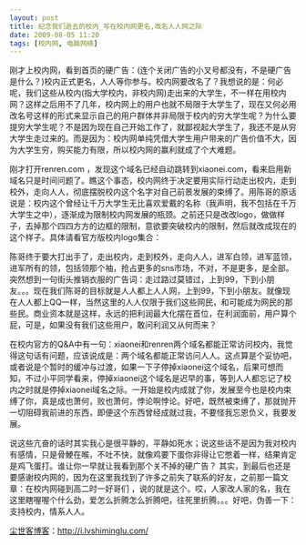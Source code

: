 ```yaml
---
layout: post
title: 纪念我们逝去的校内_写在校内网更名,改名人人网之际
date: 2009-08-05 11:20
tags: [校内网, 电脑网络]
---
```

刚才上校内网，看到首页的硬广告：(连个关闭广告的小叉号都没有，不是硬广告是什么？)校内正式更名，人人等你参与。校内网要改名了？我想说的是：何必呢，我们这些从校内(指大学校内，非校内网)走出来的大学生，不一样在用校内网？这样之后用不了几年，校内网上的用户也就不局限于大学生了，现在又何必用改名号这样的形式来显示自己的用户群体并非局限于校内的穷大学生呢？为什么要提穷大学生呢？不是因为现在自己开始工作了，就鄙视起大学生了，我还不是从穷大学生走过来的。而是因为：校内网单纯凭借大学生用户带来的广告价值不大，因为大学生穷，购买能力有限，所以校内网的赢利就成了个大难题。

刚才打开renren.com ，发现这个域名已经自动跳转到xiaonei.com，看来启用新域名只是时间问题了。瞧这个事态，校内网终于决定要用实际行动走出校内，走到校外，走向人人，彻底摆脱校内这个名字对自己前景发展的束缚了。用陈哥的原话说是：校内这个曾经让千万大学生无比喜欢爱戴的名称（我声明，我不包括在千万大学生之中），逐渐成为限制校内网发展的瓶颈。之前还只是改改logo，做做样子，去掉那个四四方方的边框的限制，意欲要突破校内的限制，然后就改成现在的这个样子。具体请看官方版校内logo集合：

陈哥终于要大打出手了，走出校内，走到校外，走向人人，进军白领，进军蓝领，进军所有的领，包括领那个袖，抢占更多的sns市场，不对，不是更多，是全部。突然想到一句街头推销衣服的广告词：走过路过莫错过，上到99，下到小朋友。。。现在我们陈哥的目标就是人人都上人人网，上到99，下到小朋友。就像现在人人都上QQ一样，当然这里的人人仅限于我们这些网民，和可能成为网民的那些民。商业资本就是这样，永远的把利润最大化摆在首位，在利润面前，用户算个屁，可是，如果没有我们这些用户，敢问利润又从何而来？

在校内官方的Q&amp;A中有一句：xiaonei和renren两个域名都能正常访问校内，我觉得这句话有问题，应该说成是：两个域名都能正常访问人人。这点算是个妥协吧，或者说是个暂时的缓冲与过渡，如果一下子停掉xiaonei这个域名，后果可想而知，不过小平同学看来，停掉xiaonei这个域名是迟早的事，等到人人都忘记了校内之时就是停掉xiaonei域名之际。一开始是校内成就了你，发展至今也是校内束缚了你，真是成也萧何，败也萧何，悖论啊悖论。好吧，既然被束缚了，那就抛开一切阻碍我前进的东西，即便这个东西曾经成就过我，不要怪我忘恩负义，我要发展。

说这些亢奋的话时其实我心是很平静的，平静如死水；说这些话不是因为我对校内有感情，只是骨鯁在喉，不吐不快，就像鸡要下蛋你非得让它憋着一样，结果肯定是鸡飞蛋打。谁让你一早就让我看到那个关不掉的硬广告？ 其实，到最后也还是要感谢校内网的，因为在这里我找到了许多之前失了联系的好友，之前那一篇文章：在校内网碰到高二时一好哥们 ，说的就是这个。哎，人家改人家的名，我在这里瞎喔喔个什么劲，爱怎么折腾怎么折腾吧，往死里折腾。。。好吧，伪善一下：支持校内，情系人人。

<a href="http://i.lvshiminglu.com/">尘世客博客</a>：<a href="http://i.lvshiminglu.com/">http://i.lvshiminglu.com/</a>

